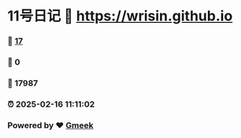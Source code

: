 # 11号日记 :link: https://wrisin.github.io 
### :page_facing_up: [17](https://wrisin.github.io/tag.html) 
### :speech_balloon: 0 
### :hibiscus: 17987 
### :alarm_clock: 2025-02-16 11:11:02 
### Powered by :heart: [Gmeek](https://github.com/Meekdai/Gmeek)
